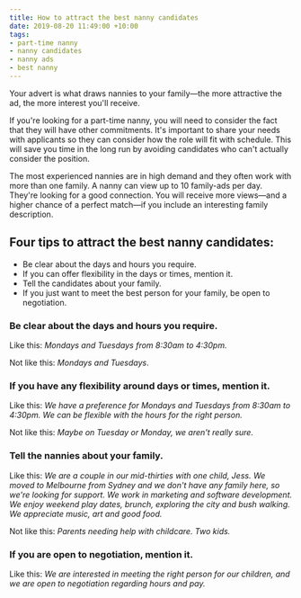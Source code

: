 ```yaml
---
title: How to attract the best nanny candidates
date: 2019-08-20 11:49:00 +10:00
tags:
- part-time nanny
- nanny candidates
- nanny ads
- best nanny
---
```


Your advert is what draws nannies to your family—the more attractive the ad, the more interest you'll receive. 


If you're looking for a part-time nanny, you will need to consider the fact that they will have other commitments. It's important to share your needs with applicants so they can consider how the role will fit with schedule. This will save you time in the long run by avoiding candidates who can't actually consider the position.


The most experienced nannies are in high demand and they often work with more than one family. A nanny can view up to 10 family-ads per day. They're looking for a good connection. You will receive more views—and a higher chance of a perfect match—if you include an interesting family description.


## Four tips to attract the best nanny candidates: 
* Be clear about the days and hours you require.
* If you can offer flexibility in the days or times, mention it. 
* Tell the candidates about your family.
* If you just want to meet the best person for your family, be open to negotiation. 

### Be clear about the days and hours you require. 


Like this: *Mondays and Tuesdays from 8:30am to 4:30pm.*


Not like this: *Mondays and Tuesdays*.


### If you have any flexibility around days or times, mention it. 


Like this: *We have a preference for Mondays and Tuesdays from 8:30am to 4:30pm. We can be flexible with the hours for the right person.*


Not like this: *Maybe on Tuesday or Monday, we aren't really sure.*


### Tell the nannies about your family. 


Like this: *We are a couple in our mid-thirties with one child, Jess. We moved to Melbourne from Sydney and we don't have any family here, so we're looking for support. We work in marketing and software development. We enjoy weekend play dates, brunch, exploring the city and bush walking. We appreciate music, art and good food.*

Not like this: *Parents needing help with childcare. Two kids.*

### If you are open to negotiation, mention it. 

Like this: *We are interested in meeting the right person for our children, and we are open to negotiation regarding hours and pay.*